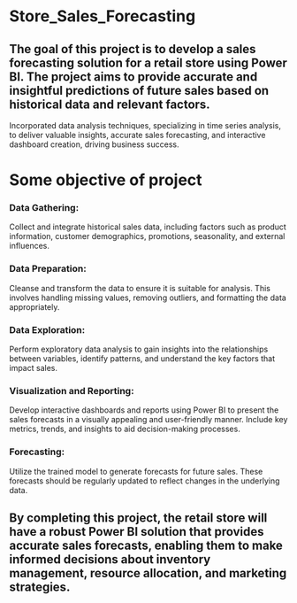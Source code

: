 # Store_Sales_Forecasting
## The goal of this project is to develop a sales forecasting solution for a retail store using Power BI. The project aims to provide accurate and insightful predictions of future sales based on historical data and relevant factors.
Incorporated data analysis techniques, specializing in time series analysis, to deliver valuable insights, accurate sales forecasting, and interactive dashboard creation, driving business success.
# Some objective of project
### Data Gathering: 
Collect and integrate historical sales data, including factors such as product information, customer demographics, promotions, seasonality, and external influences.
### Data Preparation: 
Cleanse and transform the data to ensure it is suitable for analysis. This involves handling missing values, removing outliers, and formatting the data appropriately.
### Data Exploration: 
Perform exploratory data analysis to gain insights into the relationships between variables, identify patterns, and understand the key factors that impact sales.
### Visualization and Reporting: 
Develop interactive dashboards and reports using Power BI to present the sales forecasts in a visually appealing and user-friendly manner. Include key metrics, trends, and insights to aid decision-making processes.
### Forecasting: 
Utilize the trained model to generate forecasts for future sales. These forecasts should be regularly updated to reflect changes in the underlying data.

## By completing this project, the retail store will have a robust Power BI solution that provides accurate sales forecasts, enabling them to make informed decisions about inventory management, resource allocation, and marketing strategies.
